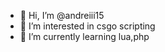 - 👋 Hi, I’m @andreiii15
- 👀 I’m interested in csgo scripting
- 🌱 I’m currently learning  lua,php


<!---
andreiii15/andreiii15 is a ✨ special ✨ repository because its `README.md` (this file) appears on your GitHub profile.
You can click the Preview link to take a look at your changes.
--->
